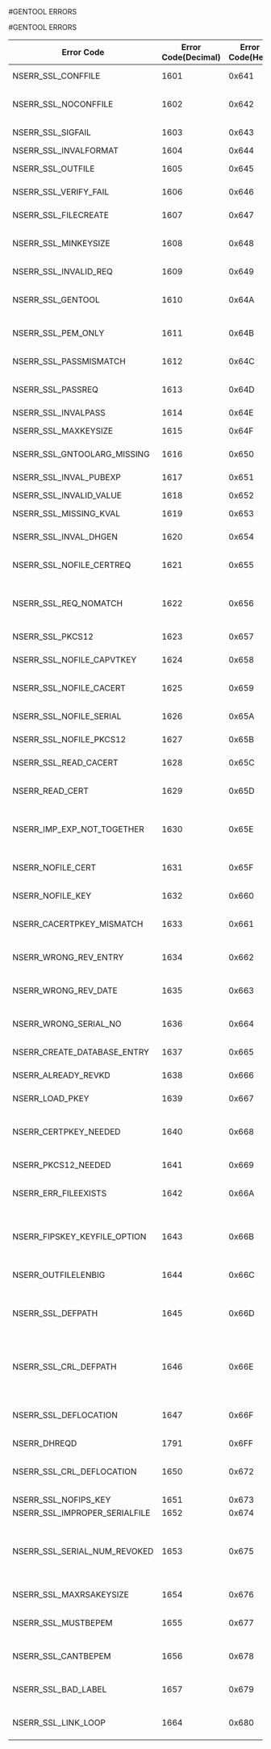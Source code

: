 #GENTOOL ERRORS

#GENTOOL ERRORS



<table><thead><tr><th>Error Code</th><th>Error Code(Decimal)</th><th>Error Code(Hex)</th><th>Error Message</th></tr></thead><tbody><tr><td>NSERR_SSL_CONFFILE</td><td>1601</td><td>0x641</td><td>Error in SSL conf file</td><tr><tr><td>NSERR_SSL_NOCONFFILE</td><td>1602</td><td>0x642</td><td>Unable to load SSL configuration info</td><tr><tr><td>NSERR_SSL_SIGFAIL</td><td>1603</td><td>0x643</td><td>Signing operation failed</td><tr><tr><td>NSERR_SSL_INVALFORMAT</td><td>1604</td><td>0x644</td><td>Invalid format</td><tr><tr><td>NSERR_SSL_OUTFILE</td><td>1605</td><td>0x645</td><td>Problem in writing output file</td><tr><tr><td>NSERR_SSL_VERIFY_FAIL</td><td>1606</td><td>0x646</td><td>Signature verification failed</td><tr><tr><td>NSERR_SSL_FILECREATE</td><td>1607</td><td>0x647</td><td>Unable to create output file</td><tr><tr><td>NSERR_SSL_MINKEYSIZE</td><td>1608</td><td>0x648</td><td>Key size is less than the minimum value 512</td><tr><tr><td>NSERR_SSL_INVALID_REQ</td><td>1609</td><td>0x649</td><td>Invalid certificate request</td><tr><tr><td>NSERR_SSL_GENTOOL</td><td>1610</td><td>0x64A</td><td>Internal failure in SSL cert/key generation tool</td><tr><tr><td>NSERR_SSL_PEM_ONLY</td><td>1611</td><td>0x64B</td><td>Only PEM format private key can be encrypted</td><tr><tr><td>NSERR_SSL_PASSMISMATCH</td><td>1612</td><td>0x64C</td><td>Password verification failed</td><tr><tr><td>NSERR_SSL_PASSREQ</td><td>1613</td><td>0x64D</td><td>Password required for private key</td><tr><tr><td>NSERR_SSL_INVALPASS</td><td>1614</td><td>0x64E</td><td>Invalid password</td><tr><tr><td>NSERR_SSL_MAXKEYSIZE</td><td>1615</td><td>0x64F</td><td>Maximum allowed key size is 2048</td><tr><tr><td>NSERR_SSL_GNTOOLARG_MISSING</td><td>1616</td><td>0x650</td><td>Required argument missing</td><tr><tr><td>NSERR_SSL_INVAL_PUBEXP</td><td>1617</td><td>0x651</td><td>Invalid public exponent value</td><tr><tr><td>NSERR_SSL_INVALID_VALUE</td><td>1618</td><td>0x652</td><td>Invalid value</td><tr><tr><td>NSERR_SSL_MISSING_KVAL</td><td>1619</td><td>0x653</td><td>Value missing for the argument</td><tr><tr><td>NSERR_SSL_INVAL_DHGEN</td><td>1620</td><td>0x654</td><td>Invalid DH generator value</td><tr><tr><td>NSERR_SSL_NOFILE_CERTREQ</td><td>1621</td><td>0x655</td><td>No such certificate request file exists</td><tr><tr><td>NSERR_SSL_REQ_NOMATCH</td><td>1622</td><td>0x656</td><td>Certificate Request (CSR) and private key do not match</td><tr><tr><td>NSERR_SSL_PKCS12</td><td>1623</td><td>0x657</td><td>Problem in input PKCS12 file</td><tr><tr><td>NSERR_SSL_NOFILE_CAPVTKEY</td><td>1624</td><td>0x658</td><td>No such CA key file present</td><tr><tr><td>NSERR_SSL_NOFILE_CACERT</td><td>1625</td><td>0x659</td><td>No such CA certificate file exists</td><tr><tr><td>NSERR_SSL_NOFILE_SERIAL</td><td>1626</td><td>0x65A</td><td>No such serial file exists</td><tr><tr><td>NSERR_SSL_NOFILE_PKCS12</td><td>1627</td><td>0x65B</td><td>No such PKCS12 file exists</td><tr><tr><td>NSERR_SSL_READ_CACERT</td><td>1628</td><td>0x65C</td><td>In reading input CA certficate file</td><tr><tr><td>NSERR_READ_CERT</td><td>1629</td><td>0x65D</td><td>Error in reading input certficate file</td><tr><tr><td>NSERR_IMP_EXP_NOT_TOGETHER</td><td>1630</td><td>0x65E</td><td>Import and export can not be specified together</td><tr><tr><td>NSERR_NOFILE_CERT</td><td>1631</td><td>0x65F</td><td>No such certificate file exists</td><tr><tr><td>NSERR_NOFILE_KEY</td><td>1632</td><td>0x660</td><td>No such key file exists</td><tr><tr><td>NSERR_CACERTPKEY_MISMATCH</td><td>1633</td><td>0x661</td><td>CA certificate not matching with CA private-key</td><tr><tr><td>NSERR_WRONG_REV_ENTRY</td><td>1634</td><td>0x662</td><td>Invalid revocation entry in CAs database</td><tr><tr><td>NSERR_WRONG_REV_DATE</td><td>1635</td><td>0x663</td><td>Invalid revocation data in CAs database</td><tr><tr><td>NSERR_WRONG_SERIAL_NO</td><td>1636</td><td>0x664</td><td>Invalid serial number in CAs database</td><tr><tr><td>NSERR_CREATE_DATABASE_ENTRY</td><td>1637</td><td>0x665</td><td>Revocation entry creation failed</td><tr><tr><td>NSERR_ALREADY_REVKD</td><td>1638</td><td>0x666</td><td>Certificate already revoked</td><tr><tr><td>NSERR_LOAD_PKEY</td><td>1639</td><td>0x667</td><td>Private key loading failed</td><tr><tr><td>NSERR_CERTPKEY_NEEDED</td><td>1640</td><td>0x668</td><td>Both certificate and private key are needed for export</td><tr><tr><td>NSERR_PKCS12_NEEDED</td><td>1641</td><td>0x669</td><td>PKCS12 file missing for import</td><tr><tr><td>NSERR_ERR_FILEEXISTS</td><td>1642</td><td>0x66A</td><td>Cannot create output file. File already exists</td><tr><tr><td>NSERR_FIPSKEY_KEYFILE_OPTION</td><td>1643</td><td>0x66B</td><td>Both -keyFileName and -fipsKeyName cannot be specified</td><tr><tr><td>NSERR_OUTFILELENBIG</td><td>1644</td><td>0x66C</td><td>Output file name too long</td><tr><tr><td>NSERR_SSL_DEFPATH</td><td>1645</td><td>0x66D</td><td>Output filepath should be under the default directory /nsconfig/ssl/</td><tr><tr><td>NSERR_SSL_CRL_DEFPATH</td><td>1646</td><td>0x66E</td><td>Output CRL filepath should be under the default directory /var/netscaler/ssl/</td><tr><tr><td>NSERR_SSL_DEFLOCATION</td><td>1647</td><td>0x66F</td><td>Input file(s) not present under the default directory /nsconfig/ssl/</td><tr><tr><td>NSERR_DHREQD</td><td>1791</td><td>0x6FF</td><td>DH required</td><tr><tr><td>NSERR_SSL_CRL_DEFLOCATION</td><td>1650</td><td>0x672</td><td>Input CRL file not present under the default directory /var/netscaler/ssl/</td><tr><tr><td>NSERR_SSL_NOFIPS_KEY</td><td>1651</td><td>0x673</td><td>No such FIPS key</td><tr><tr><td>NSERR_SSL_IMPROPER_SERIALFILE</td><td>1652</td><td>0x674</td><td>Invalid serial file</td><tr><tr><td>NSERR_SSL_SERIAL_NUM_REVOKED</td><td>1653</td><td>0x675</td><td>Certificate serial number match with another certificate already revoked in the CRL</td><tr><tr><td>NSERR_SSL_MAXRSAKEYSIZE</td><td>1654</td><td>0x676</td><td>Maximum allowed key size is 4096</td><tr><tr><td>NSERR_SSL_MUSTBEPEM</td><td>1655</td><td>0x677</td><td>The input file must be in PEM or SIM format.</td><tr><tr><td>NSERR_SSL_CANTBEPEM</td><td>1656</td><td>0x678</td><td>The input file cannot be in PEM format.</td><tr><tr><td>NSERR_SSL_BAD_LABEL</td><td>1657</td><td>0x679</td><td>The keylabel cannot be public or private.</td><tr><tr><td>NSERR_SSL_LINK_LOOP</td><td>1664</td><td>0x680</td><td>Certificate cant be linked. This is creating a loop.</td><tr></tbody></table>
